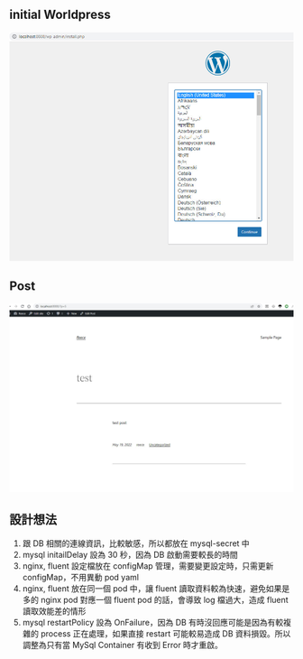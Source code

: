 ## initial Worldpress
![image](2022-05-19_234438.jpg)

## Post
![image](2022-05-19_234527.jpg)

## 設計想法
1. 跟 DB 相關的連線資訊，比較敏感，所以都放在 mysql-secret 中
2. mysql initailDelay 設為 30 秒，因為 DB 啟動需要較長的時間
3. nginx, fluent 設定檔放在 configMap 管理，需要變更設定時，只需更新 configMap，不用異動 pod yaml
4. nginx, fluent 放在同一個 pod 中，讓 fluent 讀取資料較為快速，避免如果是多的 nginx pod 對應一個 fluent pod 的話，會導致 log 檔過大，造成 fluent 讀取效能差的情形
5. mysql restartPolicy 設為 OnFailure，因為 DB 有時沒回應可能是因為有較複雜的 process 正在處理，如果直接 restart 可能較易造成 DB 資料損毀。所以調整為只有當 MySql Container 有收到 Error 時才重啟。